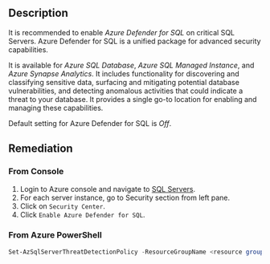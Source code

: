 ## Description

It is recommended to enable *Azure Defender for SQL* on critical SQL Servers. Azure Defender for SQL is a unified package for advanced security capabilities.

It is available for *Azure SQL Database*, *Azure SQL Managed Instance*, and *Azure Synapse Analytics*. It includes functionality for discovering and classifying sensitive data, surfacing and mitigating potential database vulnerabilities, and detecting anomalous activities that could indicate a threat to your database. It provides a single go-to location for enabling and managing these capabilities.

Default setting for Azure Defender for SQL is *Off*.

## Remediation

### From Console

1. Login to Azure console and navigate to [SQL Servers](https://portal.azure.com/#create/Microsoft.SQLServer).
2. For each server instance, go to Security section from left pane.
3. Click on `Security Center`.
4. Click `Enable Azure Defender for SQL`.

### From Azure PowerShell

```powershell
Set-AzSqlServerThreatDetectionPolicy -ResourceGroupName <resource group name> -ServerName <server name> -EmailAdmins $True
```